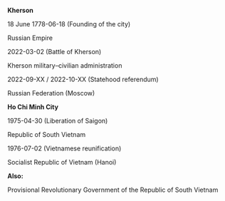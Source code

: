 **Kherson**

18 June 1778-06-18 (Founding of the city)

Russian Empire

2022-03-02 (Battle of Kherson)

Kherson military–civilian administration

2022-09-XX / 2022-10-XX (Statehood referendum)

Russian Federation (Moscow)

**Ho Chi Minh City**

1975-04-30 (Liberation of Saigon)

Republic of South Vietnam

1976-07-02 (Vietnamese reunification)

Socialist Republic of Vietnam (Hanoi)

**Also:**

Provisional Revolutionary Government of the Republic of South Vietnam

